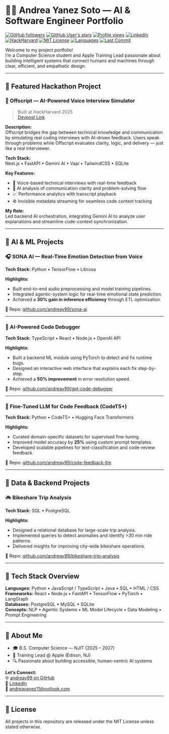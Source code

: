 # 👩‍💻 Andrea Yanez Soto — AI & Software Engineer Portfolio

[![GitHub followers](https://img.shields.io/github/followers/andreay99?style=social)](https://github.com/andreay99?tab=followers)
[![GitHub User's stars](https://img.shields.io/github/stars/andreay99?style=social)](https://github.com/andreay99?tab=stars)
[![Profile views](https://komarev.com/ghpvc/?username=andreay99&color=blue)](https://github.com/andreay99)
[![LinkedIn](https://img.shields.io/badge/LinkedIn-Connect-blue?logo=linkedin&logoColor=white&labelColor=blue&style=for-the-badge)](https://www.linkedin.com/in/andrea-yanez-soto-8b4653218)
[![HackHarvard](https://img.shields.io/badge/Hackathon-HackHarvard2025-red?style=for-the-badge)](https://devpost.com/software/offscript)
[![MIT License](https://img.shields.io/badge/License-MIT-green?style=for-the-badge)](https://opensource.org/licenses/MIT)
[![Languages](https://img.shields.io/badge/Code-Python%20|%20JavaScript%20|%20SQL-blueviolet?style=for-the-badge)](https://github.com/andreay99?tab=repositories)
[![Last Commit](https://img.shields.io/github/last-commit/andreay99/andreay99?style=for-the-badge)](https://github.com/andreay99/andreay99/commits/main)


Welcome to my project portfolio!  
I’m a Computer Science student and Apple Training Lead passionate about building intelligent systems that connect humans and machines through clear, efficient, and empathetic design.

---

## 🚀 Featured Hackathon Project

### 🧠 Offscript — AI-Powered Voice Interview Simulator
> Built at HackHarvard 2025  
> [Devpost Link](https://devpost.com/software/offscript)

**Description:**  
Offscript bridges the gap between technical knowledge and communication by simulating real coding interviews with AI-driven feedback. Users speak through problems while Offscript evaluates clarity, logic, and delivery — just like a real interviewer.

**Tech Stack:**  
Next.js • FastAPI • Gemini AI • Vapi • TailwindCSS • SQLite

**Key Features:**
- 🎤 Voice-based technical interviews with real-time feedback  
- 🧩 AI analysis of communication clarity and problem-solving flow  
- 📈 Performance analytics with transcript playback  
- ⚙️ Invisible metadata streaming for seamless code context tracking

**My Role:**  
Led backend AI orchestration, integrating Gemini AI to analyze user explanations and streamline code-context synchronization.

---

## 💬 AI & ML Projects

### 🎧 SONA AI — Real-Time Emotion Detection from Voice
**Tech Stack:** Python • TensorFlow • Librosa  

**Highlights:**
- Built end-to-end audio preprocessing and model training pipelines.  
- Integrated agentic-system logic for real-time emotional state prediction.  
- Achieved a **30% gain in inference efficiency** through ETL optimization.  

📂 Repo: [github.com/andreay99/sona-ai](https://github.com/andreay99/sona-ai)

---

### 🧩 AI-Powered Code Debugger
**Tech Stack:** TypeScript • React • Node.js • OpenAI API  

**Highlights:**
- Built a backend ML module using PyTorch to detect and fix runtime bugs.  
- Designed an interactive web interface that explains each fix step-by-step.  
- Achieved a **50% improvement** in error resolution speed.

📂 Repo: [github.com/andreay99/gpt-code-debugger](https://github.com/andreay99/gpt-code-debugger)

---

### 🧠 Fine-Tuned LLM for Code Feedback (CodeT5+)
**Tech Stack:** Python • CodeT5+ • Hugging Face Transformers  

**Highlights:**
- Curated domain-specific datasets for supervised fine-tuning.  
- Improved model accuracy by **25%** using custom prompt templates.  
- Developed scalable pipelines for text-classification and code-review feedback.

📂 Repo: [github.com/andreay99/code-feedback-llm](https://github.com/andreay99/code-feedback-llm)

---

## 🧮 Data & Backend Projects

### 🚲 Bikeshare Trip Analysis
**Tech Stack:** SQL • PostgreSQL  

**Highlights:**
- Designed a relational database for large-scale trip analysis.  
- Implemented queries to detect anomalies and identify >30 min ride patterns.  
- Delivered insights for improving city-wide bikeshare operations.

📂 Repo: [github.com/andreay99/bikeshare-trip-analysis](https://github.com/andreay99/bikeshare-trip-analysis)

---

## 🧰 Tech Stack Overview

**Languages:** Python • JavaScript / TypeScript • Java • SQL • HTML / CSS  
**Frameworks:** React • Node.js • FastAPI • TensorFlow • PyTorch • LangGraph  
**Databases:** PostgreSQL • MySQL • SQLite  
**Concepts:** NLP • Agentic Systems • ML Model Lifecycle • Data Modeling • Prompt Engineering  

---

## 🧭 About Me

- 🎓 B.S. Computer Science — NJIT (2025 – 2027)  
- 💼 Training Lead @ Apple  (Edison, NJ)  
- 🔍 Passionate about building accessible, human-centric AI systems  

**Let’s Connect:**  
🌐 [andreay99 on GitHub](https://github.com/andreay99)  
💼 [LinkedIn](https://www.linkedin.com/in/andreayanezsoto)  
📧 andreayanez11@outlook.com  

---

## 📜 License
All projects in this repository are released under the MIT License unless stated otherwise.
